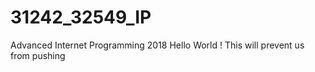 # 31242_32549_IP
Advanced Internet Programming 2018
Hello World !
This will prevent us from pushing
